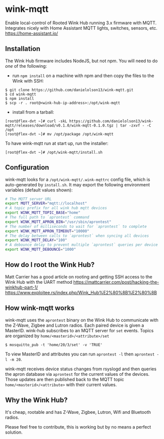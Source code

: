 # wink-mqtt

Enable local-control of Rooted Wink Hub running 3.x firmware with MQTT. Integrates nicely with Home Assistant MQTT lights, switches, sensors, etc. https://home-assistant.io/

## Installation

The Wink Hub firmware includes NodeJS, but not npm. You will need to do *one* of the following:
  * run `npm install` on a machine with npm and then copy the files to the Wink with SSH:

  ```
  $ git clone https://github.com/danielolson13/wink-mqtt.git
  $ cd wink-mqtt
  $ npm install
  $ scp -r . root@<wink-hub-ip-address>:/opt/wink-mqtt
  ```

  * install from a tarball:

  ```
  [root@flex-dvt ~]# curl -skL https://github.com/danielolson13/wink-mqtt/releases/download/v0.1.0/wink-mqtt-0.1.0.tgz | tar -zxvf - -C /opt
  [root@flex-dvt ~]# mv /opt/package /opt/wink-mqtt
  ```

To have wink-mqtt run at start up, run the installer:

```
[root@flex-dvt ~]# /opt/wink-mqtt/install.sh
```

## Configuration
wink-mqtt looks for a `/opt/wink-mqtt/.wink-mqttrc` config file, which is auto-generated by `install.sh`. It may export the following environment variables (default values shown):

```bash
# The MQTT server URL
export MQTT_SERVER="mqtt://localhost"
# A topic prefix for all wink hub mqtt devices
export WINK_MQTT_TOPIC_BASE="home"
# The full path to `aprontest` command
export WINK_MQTT_APRON_BIN="/usr/sbin/aprontest"
# The number of milliseconds to wait for `aprontest` to complete
export WINK_MQTT_APRON_TIMEOUT="10000"
# The delay between calls to `aprontest` when syncing all devices
export WINK_MQTT_DELAY="100"
# A debounce delay to prevent multiple `aprontest` queries per device
export WINK_MQTT_DEBOUNCE="1000"
```

## How do I root the Wink Hub?
Matt Carrier has a good article on rooting and getting SSH access to the Wink Hub with the UART method https://mattcarrier.com/post/hacking-the-winkhub-part-1/
https://www.exploitee.rs/index.php/Wink_Hub%E2%80%8B%E2%80%8B

## How wink-mqtt works
wink-mqtt uses the `aprontest` binary on the Wink Hub to communicate with the Z-Wave, Zigbee and Lutron radios. Each paired device is given a MasterID. wink-hub subscribes to an MQTT server for `set` events. Topics are organized by `home/<masterid>/<attribute>/set`

```
$ mosquitto_pub -t 'home/20/3/set' -v 'TRUE'
```

To view MasterID and attributes you can run `aprontest -l` then `aprontest -l -m 20`.

wink-mqtt receives device status changes from rsyslogd and then queries the apron database via `aprontest` for the current values of the devices. Those updates are then published back to the MQTT topic `home/<masterid>/<attribute>` with their current values.

## Why the Wink Hub?
It's cheap, rootable and has Z-Wave, Zigbee, Lutron, Wifi and Bluetooth radios.

Please feel free to contribute, this is working but by no means a perfect solution.
